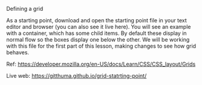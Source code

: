 Defining a grid

As a starting point, download and open the starting point file in your text editor and browser (you can also see it live here). You will see an example with a container, which has some child items. By default these display in normal flow so the boxes display one below the other. We will be working with this file for the first part of this lesson, making changes to see how grid behaves.

Ref: https://developer.mozilla.org/en-US/docs/Learn/CSS/CSS_layout/Grids

Live web: https://gitthuma.github.io/grid-statrting-point/
